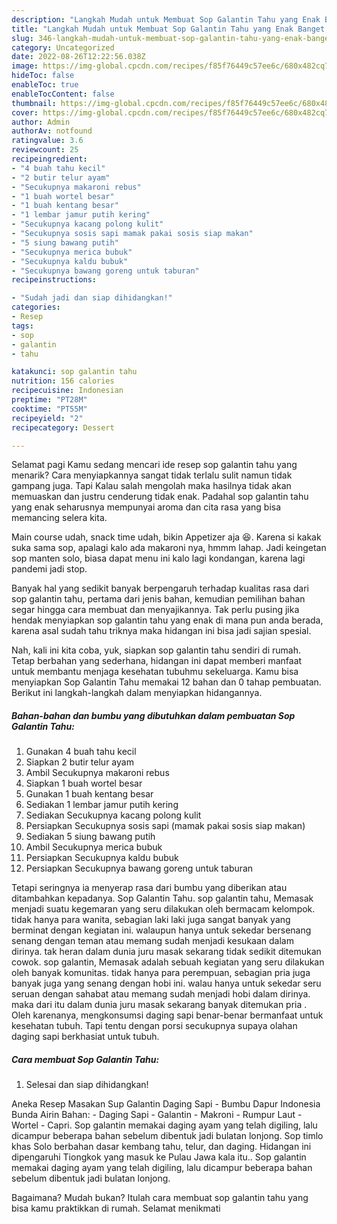 ```yaml
---
description: "Langkah Mudah untuk Membuat Sop Galantin Tahu yang Enak Banget, Buat Buka Puasa}"
title: "Langkah Mudah untuk Membuat Sop Galantin Tahu yang Enak Banget, Buat Buka Puasa}"
slug: 346-langkah-mudah-untuk-membuat-sop-galantin-tahu-yang-enak-banget-buat-buka-puasa
category: Uncategorized
date: 2022-08-26T12:22:56.038Z
image: https://img-global.cpcdn.com/recipes/f85f76449c57ee6c/680x482cq70/sop-galantin-tahu-foto-resep-utama.jpg
hideToc: false
enableToc: true
enableTocContent: false
thumbnail: https://img-global.cpcdn.com/recipes/f85f76449c57ee6c/680x482cq70/sop-galantin-tahu-foto-resep-utama.jpg
cover: https://img-global.cpcdn.com/recipes/f85f76449c57ee6c/680x482cq70/sop-galantin-tahu-foto-resep-utama.jpg
author: Admin
authorAv: notfound
ratingvalue: 3.6
reviewcount: 25
recipeingredient:
- "4 buah tahu kecil"
- "2 butir telur ayam"
- "Secukupnya makaroni rebus"
- "1 buah wortel besar"
- "1 buah kentang besar"
- "1 lembar jamur putih kering"
- "Secukupnya kacang polong kulit"
- "Secukupnya sosis sapi mamak pakai sosis siap makan"
- "5 siung bawang putih"
- "Secukupnya merica bubuk"
- "Secukupnya kaldu bubuk"
- "Secukupnya bawang goreng untuk taburan"
recipeinstructions:

- "Sudah jadi dan siap dihidangkan!"
categories:
- Resep
tags:
- sop
- galantin
- tahu

katakunci: sop galantin tahu 
nutrition: 156 calories
recipecuisine: Indonesian
preptime: "PT28M"
cooktime: "PT55M"
recipeyield: "2"
recipecategory: Dessert

---
```



Selamat pagi Kamu sedang mencari ide resep sop galantin tahu yang menarik? Cara menyiapkannya sangat tidak terlalu sulit namun tidak gampang juga. Tapi Kalau salah mengolah maka hasilnya tidak akan memuaskan dan justru cenderung tidak enak. Padahal sop galantin tahu yang enak seharusnya mempunyai aroma dan cita rasa yang bisa memancing selera kita.


Main course udah, snack time udah, bikin Appetizer aja 😆. Karena si kakak suka sama sop, apalagi kalo ada makaroni nya, hmmm lahap. Jadi keingetan sop manten solo, biasa dapat menu ini kalo lagi kondangan, karena lagi pandemi jadi stop.

Banyak hal yang sedikit banyak berpengaruh terhadap kualitas rasa dari sop galantin tahu, pertama dari jenis bahan, kemudian pemilihan bahan segar hingga cara membuat dan menyajikannya. Tak perlu pusing jika hendak menyiapkan sop galantin tahu yang enak di mana pun anda berada, karena asal sudah tahu triknya maka hidangan ini bisa jadi sajian spesial.


Nah, kali ini kita coba, yuk, siapkan sop galantin tahu sendiri di rumah. Tetap berbahan yang sederhana, hidangan ini dapat memberi manfaat untuk membantu menjaga kesehatan tubuhmu sekeluarga. Kamu bisa menyiapkan Sop Galantin Tahu memakai 12 bahan dan 0 tahap pembuatan. Berikut ini langkah-langkah dalam menyiapkan hidangannya.

<!--inarticleads1-->

##### Bahan-bahan dan bumbu yang dibutuhkan dalam pembuatan Sop Galantin Tahu:

1. Gunakan 4 buah tahu kecil
1. Siapkan 2 butir telur ayam
1. Ambil Secukupnya makaroni rebus
1. Siapkan 1 buah wortel besar
1. Gunakan 1 buah kentang besar
1. Sediakan 1 lembar jamur putih kering
1. Sediakan Secukupnya kacang polong kulit
1. Persiapkan Secukupnya sosis sapi (mamak pakai sosis siap makan)
1. Sediakan 5 siung bawang putih
1. Ambil Secukupnya merica bubuk
1. Persiapkan Secukupnya kaldu bubuk
1. Persiapkan Secukupnya bawang goreng untuk taburan


Tetapi seringnya ia menyerap rasa dari bumbu yang diberikan atau ditambahkan kepadanya. Sop Galantin Tahu. sop galantin tahu, Memasak menjadi suatu kegemaran yang seru dilakukan oleh bermacam kelompok. tidak hanya para wanita, sebagian laki laki juga sangat banyak yang berminat dengan kegiatan ini. walaupun hanya untuk sekedar bersenang senang dengan teman atau memang sudah menjadi kesukaan dalam dirinya. tak heran dalam dunia juru masak sekarang tidak sedikit ditemukan cowok. sop galantin, Memasak adalah sebuah kegiatan yang seru dilakukan oleh banyak komunitas. tidak hanya para perempuan, sebagian pria juga banyak juga yang senang dengan hobi ini. walau hanya untuk sekedar seru seruan dengan sahabat atau memang sudah menjadi hobi dalam dirinya. maka dari itu dalam dunia juru masak sekarang banyak ditemukan pria . Oleh karenanya, mengkonsumsi daging sapi benar-benar bermanfaat untuk kesehatan tubuh. Tapi tentu dengan porsi secukupnya supaya olahan daging sapi berkhasiat untuk tubuh. 

<!--inarticleads2-->

##### Cara membuat Sop Galantin Tahu:


1. Selesai dan siap dihidangkan!

Aneka Resep Masakan Sup Galantin Daging Sapi - Bumbu Dapur Indonesia Bunda Airin Bahan: - Daging Sapi - Galantin - Makroni - Rumpur Laut - Wortel - Capri. Sop galantin memakai daging ayam yang telah digiling, lalu dicampur beberapa bahan sebelum dibentuk jadi bulatan lonjong. Sop timlo khas Solo berbahan dasar kembang tahu, telur, dan daging. Hidangan ini dipengaruhi Tiongkok yang masuk ke Pulau Jawa kala itu.. Sop galantin memakai daging ayam yang telah digiling, lalu dicampur beberapa bahan sebelum dibentuk jadi bulatan lonjong. 

Bagaimana? Mudah bukan? Itulah cara membuat sop galantin tahu yang bisa kamu praktikkan di rumah. Selamat menikmati
